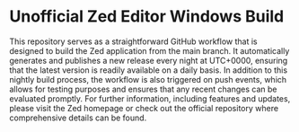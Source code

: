# Unofficial Zed Editor Windows Build

This repository serves as a straightforward GitHub workflow that is designed to build the Zed application from the main branch. It automatically generates and publishes a new release every night at UTC+0000, ensuring that the latest version is readily available on a daily basis. In addition to this nightly build process, the workflow is also triggered on push events, which allows for testing purposes and ensures that any recent changes can be evaluated promptly. For further information, including features and updates, please visit the Zed homepage or check out the official repository where comprehensive details can be found.
